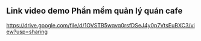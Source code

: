 ## **Link video demo Phần mềm quản lý quán cafe**
https://drive.google.com/file/d/1OVSTB5wqvq0rsfDSeJ4y0p7VtsEuBXC3/view?usp=sharing

